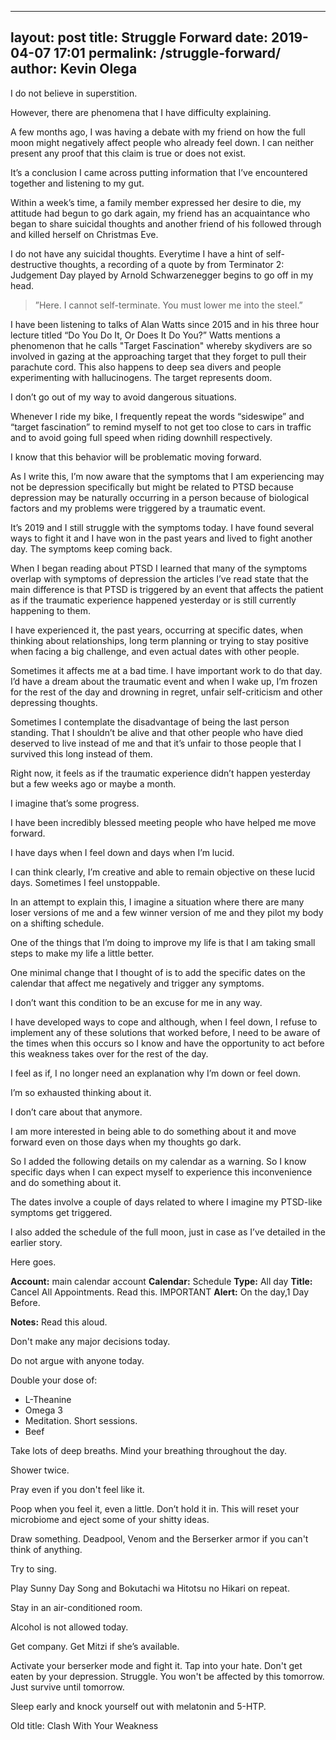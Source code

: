 
--- 
layout: post 
title: Struggle Forward
date: 2019-04-07 17:01
permalink: /struggle-forward/ 
author: Kevin Olega 
--- 
I do not believe in superstition. 

However, there are phenomena that I have difficulty explaining.

A few months ago, I was having a debate with my friend on how the full moon might negatively affect people who already feel down. I can neither present any proof that this claim is true or does not exist.

It’s a conclusion I came across putting information that I’ve encountered together and listening to my gut.

Within a week’s time, a family member expressed her desire to die, my attitude had begun to go dark again, my friend has an acquaintance who began to share suicidal thoughts and another friend of his followed through and killed herself on Christmas Eve.

I do not have any suicidal thoughts. Everytime I have a hint of self-destructive thoughts, a recording of a quote by from Terminator 2: Judgement Day played by Arnold Schwarzenegger begins to go off in my head. 

> ”Here. I cannot self-terminate. You must lower me into the steel.”

I have been listening to talks of Alan Watts since 2015 and in his three hour lecture titled “Do You Do It, Or Does It Do You?” Watts mentions a phenomenon that he calls "Target Fascination" whereby skydivers are so involved in gazing at the approaching target that they forget to pull their parachute cord. This also happens to deep sea divers and people experimenting with hallucinogens. The target represents doom.

I don’t go out of my way to avoid dangerous situations. 

Whenever I ride my bike, I frequently repeat the words “sideswipe” and “target fascination” to remind myself to not get too close to cars in traffic and to avoid going full speed when riding downhill respectively.

I know that this behavior will be problematic moving forward.

As I write this, I’m now aware that the symptoms that I am experiencing may not be depression specifically but might be related to PTSD because depression may be naturally occurring in a person because of biological factors and my problems were triggered by a traumatic event. 

It’s 2019 and I still struggle with the symptoms today. I have found several ways to fight it and I have won in the past years and lived to fight another day. The symptoms keep coming back.

When I began reading about PTSD I learned that many of the symptoms overlap with symptoms of depression the articles I’ve read state that  the main difference is that PTSD is triggered by an event that affects the patient as if the traumatic experience happened yesterday or is still currently happening to them.

I have experienced it, the past years, occurring at specific dates, when thinking about relationships, long term planning or trying to stay positive when facing a big challenge, and even actual dates with other people.

Sometimes it affects me at a bad time. I have important work to do that day. I’d have a dream about the traumatic event and when I wake up, I’m frozen for the rest of the day and drowning in regret, unfair self-criticism and other depressing thoughts.

Sometimes I contemplate the disadvantage of being the last person standing. That I shouldn’t be alive and that other people who have died deserved to live instead of me and that it’s unfair to those people that I survived this long instead of them.

Right now, it feels as if the traumatic experience didn’t happen yesterday but a few weeks ago or maybe a month.

I imagine that’s some progress.

I have been incredibly blessed meeting people who have helped me move forward.

I have days when I feel down and days when I’m lucid.

I can think clearly, I’m creative and able to remain objective on these lucid days. Sometimes I feel unstoppable.

In an attempt to explain this, I imagine a situation where there are many loser versions of me and a few winner version of me and they pilot my body on a shifting schedule.

One of the things that I’m doing to improve my life is that I am taking small steps to make my life a little better.

One minimal change that I thought of is to add the specific dates on the calendar that affect me negatively and trigger any symptoms. 

I don’t want this condition to be an excuse for me in any way.

I have developed ways to cope and although, when I feel down, I refuse to implement any of these solutions that worked before, I need to be aware of the times when this occurs so I know and have the opportunity to act before this weakness takes over for the rest of the day. 

I feel as if, I no longer need an explanation why I’m down or feel down. 

I’m so exhausted thinking about it.

I don’t care about that anymore.

I am more interested in being able to do something about it and move forward even on those days when my thoughts go dark.

So I added the following details on my calendar as a warning. So I know specific days when I can expect myself to experience this inconvenience and do something about it.

The dates involve a couple of days related to where I imagine my PTSD-like symptoms get triggered. 

I also added the schedule of the full moon, just in case as I’ve detailed in the earlier story.

Here goes.

**Account:** main calendar account
**Calendar:** Schedule
**Type:** All day
**Title:** Cancel All Appointments. Read this. IMPORTANT
**Alert:** On the day,1 Day Before.

**Notes:**
Read this aloud.

Don't make any major decisions today. 

Do not argue with anyone today.

Double your dose of:
- L-Theanine 
- Omega 3
- Meditation. Short sessions.
- Beef 

Take lots of deep breaths. Mind your breathing throughout the day.

Shower twice. 

Pray even if you don't feel like it. 

Poop when you feel it, even a little. Don’t hold it in. This will reset your microbiome and eject some of your shitty ideas.

Draw something. Deadpool, Venom and the Berserker armor if you can't think of anything.

Try to sing. 

Play Sunny Day Song and Bokutachi wa Hitotsu no Hikari on repeat. 

Stay in an air-conditioned room. 

Alcohol is not allowed today. 

Get company. Get Mitzi if she’s available.

Activate your berserker mode and fight it. Tap into your hate. Don't get eaten by your depression. Struggle. You won't be affected by this tomorrow. Just survive until tomorrow.

Sleep early and knock yourself out with melatonin and 5-HTP.

Old title: Clash With Your Weakness
